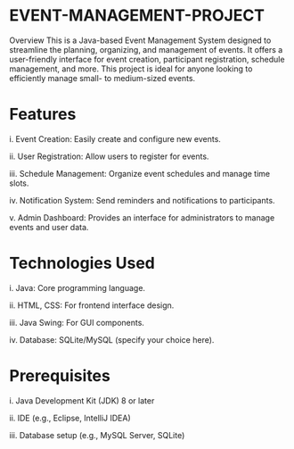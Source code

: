 # EVENT-MANAGEMENT-PROJECT
Overview
This is a Java-based Event Management System designed to streamline the planning, organizing, and management of events. It offers a user-friendly interface for event creation, participant registration, schedule management, and more. This project is ideal for anyone looking to efficiently manage small- to medium-sized events.

# Features
i.  Event Creation: Easily create and configure new events. 

ii. User Registration: Allow users to register for events.

iii. Schedule Management: Organize event schedules and manage time slots.

iv. Notification System: Send reminders and notifications to participants.

v. Admin Dashboard: Provides an interface for administrators to manage events and user data.
# Technologies Used
i. Java: Core programming language.

ii. HTML, CSS: For frontend interface design.

iii. Java Swing: For GUI components.

iv. Database: SQLite/MySQL (specify your choice here).

# Prerequisites
i. Java Development Kit (JDK) 8 or later

ii. IDE (e.g., Eclipse, IntelliJ IDEA)

iii. Database setup (e.g., MySQL Server, SQLite)

